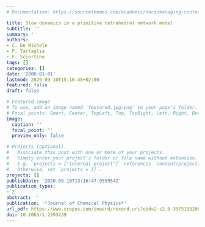 ```yaml
---
# Documentation: https://sourcethemes.com/academic/docs/managing-content/

title: Slow dynamics in a primitive tetrahedral network model
subtitle: ''
summary: ''
authors:
- C. De Michele
- P. Tartaglia
- F. Sciortino
tags: []
categories: []
date: '2006-01-01'
lastmod: 2020-09-10T15:16:48+02:00
featured: false
draft: false

# Featured image
# To use, add an image named `featured.jpg/png` to your page's folder.
# Focal points: Smart, Center, TopLeft, Top, TopRight, Left, Right, BottomLeft, Bottom, BottomRight.
image:
  caption: ''
  focal_point: ''
  preview_only: false

# Projects (optional).
#   Associate this post with one or more of your projects.
#   Simply enter your project's folder or file name without extension.
#   E.g. `projects = ["internal-project"]` references `content/project/deep-learning/index.md`.
#   Otherwise, set `projects = []`.
projects: []
publishDate: '2020-09-10T13:16:47.955954Z'
publication_types:
- 2
abstract: ''
publication: '*Journal of Chemical Physics*'
url_pdf: https://www.scopus.com/inward/record.uri?eid=2-s2.0-33751582069&doi=10.1063%2f1.2393239&partnerID=40&md5=6cbc329e3d0c692ba16cdaa254278a4d
doi: 10.1063/1.2393239
---
```

